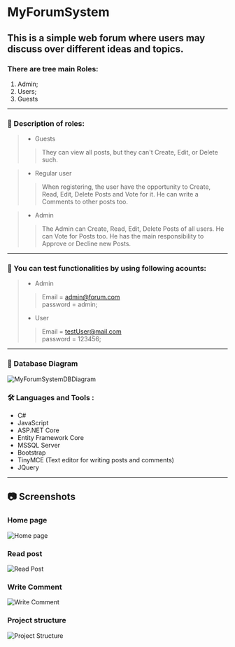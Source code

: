 # MyForumSystem
## This is a simple web forum where users may discuss over different ideas and topics.

### There are tree main Roles:
1. Admin;
2. Users;
3. Guests         
---
### :couple: Description of roles:

>- Guests<br>
>> They can view all posts, but they can't Create, Edit, or Delete such. 

>- Regular user<br>
>> When registering, the user have the opportunity to Create, Read, Edit, Delete Posts and Vote for it. He can write a Comments to other posts too.

>- Admin<br>
>> The Admin can Create, Read, Edit, Delete Posts of all users. He can Vote for Posts too. He has the main responsibility to Approve or Decline new Posts.
---
 ### :key: You can test functionalities by using following acounts:
>- Admin<br>
>> Email = admin@forum.com<br>
>> password = admin;
>- User<br>
>> Email = testUser@mail.com<br>
>> password = 123456;
---
### :floppy_disk: Database Diagram
![MyForumSystemDBDiagram](https://user-images.githubusercontent.com/64737227/193925628-46bebbd8-f73f-4296-8379-47778e886269.png)


### :hammer_and_wrench: Languages and Tools :
- C#
- JavaScript
- ASP.NET Core
- Entity Framework Core
- MSSQL Server
- Bootstrap
- TinyMCE (Text editor for writing posts and comments)
- JQuery
---
## :camera: Screenshots
### Home page
![Home page](https://user-images.githubusercontent.com/64737227/193987837-e769dbe3-5c54-4f4a-a99a-8ed6a11557d3.png)
### Read post
![Read Post](https://user-images.githubusercontent.com/64737227/193990240-9d16852f-95d4-4197-a67d-813c17002915.png)
### Write Comment
![Write Comment](https://user-images.githubusercontent.com/64737227/193990599-c25f90d1-a92e-4279-b2b6-f6bcd6f527bb.png)
### Project structure
![Project Structure](https://user-images.githubusercontent.com/64737227/193991635-70207983-8d5b-4c1e-bc15-0d75238cc2f6.png)
